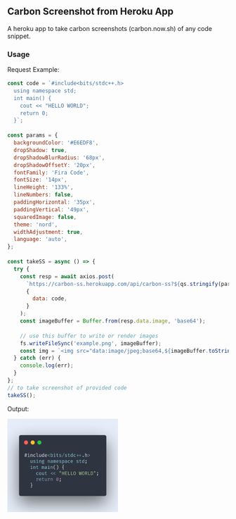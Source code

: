 ## Carbon Screenshot from Heroku App

A heroku app to take carbon screenshots (carbon.now.sh) of any code snippet.

### Usage

Request Example:

```js
const code = `#include<bits/stdc++.h>
  using namespace std;
  int main() {
    cout << "HELLO WORLD";
    return 0;
  }`;

const params = {
  backgroundColor: '#E6EDF8',
  dropShadow: true,
  dropShadowBlurRadius: '68px',
  dropShadowOffsetY: '20px',
  fontFamily: 'Fira Code',
  fontSize: '14px',
  lineHeight: '133%',
  lineNumbers: false,
  paddingHorizontal: '35px',
  paddingVertical: '49px',
  squaredImage: false,
  theme: 'nord',
  widthAdjustment: true,
  language: 'auto',
};

const takeSS = async () => {
  try {
    const resp = await axios.post(
      `https://carbon-ss.herokuapp.com/api/carbon-ss?${qs.stringify(params)}`,
      {
        data: code,
      }
    );
    const imageBuffer = Buffer.from(resp.data.image, 'base64');
    
    // use this buffer to write or render images
    fs.writeFileSync('example.png', imageBuffer);
    const img = `<img src="data:image/jpeg;base64,${imageBuffer.toString('base64')}" >`
  } catch (err) {
    console.log(err);
  }
};
// to take screenshot of provided code
takeSS();
```

Output:

<img src="example.png" width="50%">
